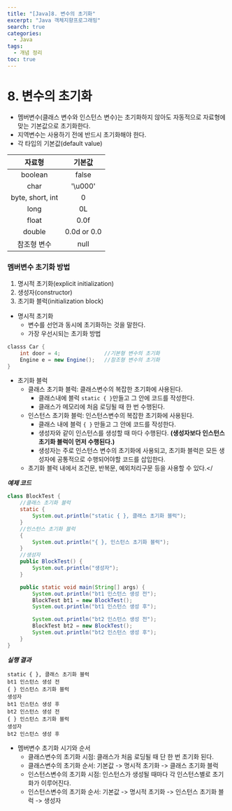 ```yaml
---
title: "[Java]8. 변수의 초기화"
excerpt: "Java 객체지향프로그래밍"
search: true
categories:
  - Java
tags:
  - 개념 정리
toc: true
---
```


# 8. 변수의 초기화
- 멤버변수(클래스 변수와 인스턴스 변수)는 초기화하지 않아도 자동적으로 자료형에 맞는 기본값으로 초기화한다.
- 지역변수는 사용하기 전에 반드시 초기화해야 한다.
- 각 타입의 기본값(default value)

|      자료형      |    기본값   |
|:----------------:|:-----------:|
|      boolean     |    false    |
|       char       |   '\u000'   |
| byte, short, int |      0      |
|       long       |      0L     |
|       float      |     0.0f    |
|      double      | 0.0d or 0.0 |
|    참조형 변수   |     null    |

### 멤버변수 초기화 방법
1. 명시적 초기화(explicit initialization)
2. 생성자(constructor)
3. 초기화 블럭(initialization block)

- 명시적 초기화
	- 변수를 선언과 동시에 초기화하는 것을 말한다.
	- 가장 우선시되는 초기화 방법

```java
classs Car {
	int door = 4;              //기본형 변수의 초기화
	Engine e = new Engine();   //참조형 변수의 초기화
}
```

- 초기화 블럭
	- 클래스 초기화 블럭: 클래스변수의 복잡한 초기화에 사용된다.
		- 클래스내에 블럭 ```static { }```만들고 그 안에 코드를 작성한다.
		- 클래스가 메모리에 처음 로딩될 때 한 번 수행된다.
	- 인스턴스 초기화 블럭: 인스턴스변수의 복잡한 초기화에 사용된다.
		- 클래스 내에 블럭 ```{ }``` 만들고 그 안에 코드를 작성한다.
		- 생성자와 같이 인스턴스를 생성할 때 마다 수행된다. **(생성자보다 인스턴스 초기화 블럭이 먼저 수행된다.)**
		- 생성자는 주로 인스턴스 변수의 초기화에 사용되고, 초기화 블럭은 모든 생성자에 공통적으로 수행되어야할 코드를 삽입한다.
	- 초기화 블럭 내에서 조건문, 반복문, 예외처리구문 등을 사용할 수 있다.</

___예제 코드___

```java
class BlockTest {
	//클래스 초기화 블럭
	static {
		System.out.println("static { }, 클래스 초기화 블럭");
	}
	//인스턴스 초기화 블럭
	{
		System.out.println("{ }, 인스턴스 초기화 블럭");
	}
	//생성자
	public BlockTest() {
		System.out.println("생성자");
	}

	public static void main(String[] args) {
		System.out.println("bt1 인스턴스 생성 전");
		BlockTest bt1 = new BlockTest();
		System.out.println("bt1 인스턴스 생성 후");

		System.out.println("bt2 인스턴스 생성 전");
		BlockTest bt2 = new BlockTest();
		System.out.println("bt2 인스턴스 생성 후");
	}
}
```

___실행 결과___

```
static { }, 클래스 초기화 블럭
bt1 인스턴스 생성 전
{ } 인스턴스 초기화 블럭
생성자
bt1 인스턴스 생성 후
bt2 인스턴스 생성 전
{ } 인스턴스 초기화 블럭
생성자
bt2 인스턴스 생성 후
```
- 멤버변수 초기화 시기와 순서
	- 클래스변수의 초기화 시점: 클래스가 처음 로딩될 때 단 한 번 초기화 된다.
	- 클래스변수의 초기화 순서: 기본값 -> 명시적 초기화 -> 클래스 초기화 블럭
	- 인스턴스변수의 초기화 시점: 인스턴스가 생성될 때마다 각 인스턴스별로 초기화가 이루어진다.
	- 인스턴스변수의 초기화 순서: 기본값 -> 명시적 초기화 -> 인스턴스 초기화 블럭 -> 생성자
